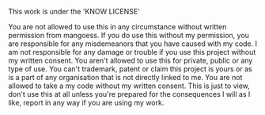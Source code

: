 This work is under the 'KNOW LICENSE'

You are not allowed to use this in any circumstance without written permission from mangoess.
If you do use this without my permission, you are responsible for any misdemeanors that you have caused with my code.
I am not responsible for any damage or trouble if you use this project without my written consent.
You aren't allowed to use this for private, public or any type of use.
You can't trademark, patent or claim this project is yours or as is a part of any organisation that is not directly linked to me.
You are not allowed to take a my code without my written consent.
This is just to view, don't use this at all unless you're prepared for the consequences
I will as I like, report in any way if you are using my work.
